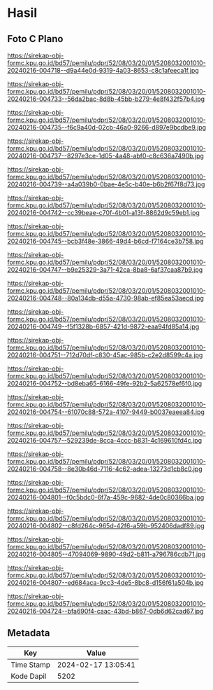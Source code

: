 # Hasil

## Foto C Plano

https://sirekap-obj-formc.kpu.go.id/bd57/pemilu/pdpr/52/08/03/20/01/5208032001010-20240216-004718--d9a44e0d-9319-4a03-8653-c8c1afeeca1f.jpg

https://sirekap-obj-formc.kpu.go.id/bd57/pemilu/pdpr/52/08/03/20/01/5208032001010-20240216-004733--56da2bac-8d8b-45bb-b279-4e8f432f57b4.jpg

https://sirekap-obj-formc.kpu.go.id/bd57/pemilu/pdpr/52/08/03/20/01/5208032001010-20240216-004735--f6c9a40d-02cb-46a0-9266-d897e9bcdbe9.jpg

https://sirekap-obj-formc.kpu.go.id/bd57/pemilu/pdpr/52/08/03/20/01/5208032001010-20240216-004737--8297e3ce-1d05-4a48-abf0-c8c636a7490b.jpg

https://sirekap-obj-formc.kpu.go.id/bd57/pemilu/pdpr/52/08/03/20/01/5208032001010-20240216-004739--a4a039b0-0bae-4e5c-b40e-b6b2f67f8d73.jpg

https://sirekap-obj-formc.kpu.go.id/bd57/pemilu/pdpr/52/08/03/20/01/5208032001010-20240216-004742--cc39beae-c70f-4b01-a13f-8862d9c59eb1.jpg

https://sirekap-obj-formc.kpu.go.id/bd57/pemilu/pdpr/52/08/03/20/01/5208032001010-20240216-004745--bcb3f48e-3866-49d4-b6cd-f7164ce3b758.jpg

https://sirekap-obj-formc.kpu.go.id/bd57/pemilu/pdpr/52/08/03/20/01/5208032001010-20240216-004747--b9e25329-3a71-42ca-8ba8-6af37caa87b9.jpg

https://sirekap-obj-formc.kpu.go.id/bd57/pemilu/pdpr/52/08/03/20/01/5208032001010-20240216-004748--80a134db-d55a-4730-98ab-ef85ea53aecd.jpg

https://sirekap-obj-formc.kpu.go.id/bd57/pemilu/pdpr/52/08/03/20/01/5208032001010-20240216-004749--f5f1328b-6857-421d-9872-eaa94fd85a14.jpg

https://sirekap-obj-formc.kpu.go.id/bd57/pemilu/pdpr/52/08/03/20/01/5208032001010-20240216-004751--712d70df-c830-45ac-985b-c2e2d8599c4a.jpg

https://sirekap-obj-formc.kpu.go.id/bd57/pemilu/pdpr/52/08/03/20/01/5208032001010-20240216-004752--bd8eba65-6166-49fe-92b2-5a62578ef6f0.jpg

https://sirekap-obj-formc.kpu.go.id/bd57/pemilu/pdpr/52/08/03/20/01/5208032001010-20240216-004754--61070c88-572a-4107-9449-b0037eaeea84.jpg

https://sirekap-obj-formc.kpu.go.id/bd57/pemilu/pdpr/52/08/03/20/01/5208032001010-20240216-004757--529239de-8cca-4ccc-b831-4c169610fd4c.jpg

https://sirekap-obj-formc.kpu.go.id/bd57/pemilu/pdpr/52/08/03/20/01/5208032001010-20240216-004758--8e30b46d-7116-4c62-adea-13273d1cb8c0.jpg

https://sirekap-obj-formc.kpu.go.id/bd57/pemilu/pdpr/52/08/03/20/01/5208032001010-20240216-004801--f0c5bdc0-6f7a-459c-9682-4de0c80366ba.jpg

https://sirekap-obj-formc.kpu.go.id/bd57/pemilu/pdpr/52/08/03/20/01/5208032001010-20240216-004802--c8fd264c-965d-42f6-a59b-952406dadf89.jpg

https://sirekap-obj-formc.kpu.go.id/bd57/pemilu/pdpr/52/08/03/20/01/5208032001010-20240216-004805--47094069-9890-49d2-b811-a796786cdb71.jpg

https://sirekap-obj-formc.kpu.go.id/bd57/pemilu/pdpr/52/08/03/20/01/5208032001010-20240216-004807--ed684aca-9cc3-4de5-8bc8-d156f61a504b.jpg

https://sirekap-obj-formc.kpu.go.id/bd57/pemilu/pdpr/52/08/03/20/01/5208032001010-20240216-004724--bfa690f4-caac-43bd-b867-0db6d62cad67.jpg


## Metadata

| Key        | Value               |
| ---------- | ------------------- |
| Time Stamp | 2024-02-17 13:05:41 |
| Kode Dapil | 5202                |




